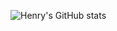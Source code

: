 ![Henry's GitHub stats](https://github-readme-stats.vercel.app/api?username=elan-hwang&count_private=true&theme=tokyonight)
